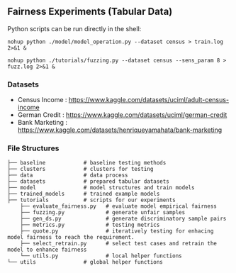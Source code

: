 ## Fairness Experiments (Tabular Data)

Python scripts can be run directly in the shell:  
```shell
nohup python ./model/model_operation.py --dataset census > train.log 2>&1 &
```
```shell
nohup python ./tutorials/fuzzing.py --dataset census --sens_param 8 > fuzz.log 2>&1 &
```

### Datasets
- Census Income  : https://www.kaggle.com/datasets/uciml/adult-census-income
- German Credit  : https://www.kaggle.com/datasets/uciml/german-credit
- Bank Marketing : https://www.kaggle.com/datasets/henriqueyamahata/bank-marketing


### File Structures 
```shell
├── baseline            # baseline testing methods 
├── clusters            # clusters for testing
├── data                # data process
├── datasets            # prepared tabular datasets 
├── model               # model structures and train models
├── trained_models      # trained example models 
├── tutorials           # scripts for our experiments
    ├── evaluate_fairness.py   # evaluate model empirical fairness
    ├── fuzzing.py             # generate unfair samples
    ├── gen_ds.py              # generate discriminatory sample pairs
    ├── metrics.py             # testing metrics  
    ├── quote.py               # iteratively testing for enhacing model fairness to reach the requirement.  
    ├── select_retrain.py      # select test cases and retrain the model to enhance fairness
    └── utils.py               # local helper functions
└── utils               # global helper functions
```

